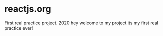 # reactjs.org
First real practice project. 2020
hey welcome to my project its my first real practice ever!
